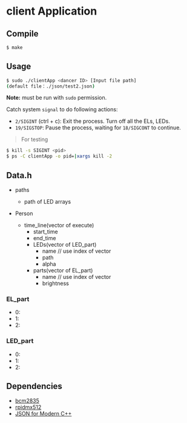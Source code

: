 # client Application

## Compile

```bash
$ make
```

## Usage

```bash
$ sudo ./clientApp <dancer ID> [Input file path]
(default file：./json/test2.json)
```
**Note:** must be run with `sudo` permission.  

Catch system `signal` to do following actions:
- `2/SIGINT` (ctrl + c): Exit the process. Turn off all the ELs, LEDs.
- `19/SIGSTOP`: Pause the process, waiting for `18/SIGCONT` to continue.

> For testing  
```bash
$ kill -s SIGINT <pid>
$ ps -C clientApp -o pid=|xargs kill -2
```

## Data.h

- paths
    - path of LED arrays

- Person
    - time_line(vector of execute)
        - start_time
        - end_time
        - LEDs(vector of LED_part)
            - name // use index of vector 
            - path
            - alpha
        - parts(vector of EL_part)
            - name // use index of vector
            - brightness

### EL_part
- 0:
- 1:
- 2:


### LED_part
- 0:
- 1:
- 2:

## Dependencies
- [bcm2835](https://www.airspayce.com/mikem/bcm2835/)  
- [rpidmx512](https://github.com/vanvught/rpidmx512)  
- [JSON for Modern C++](https://github.com/nlohmann/json)  